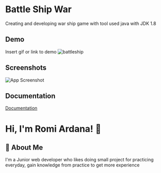 
# Battle Ship War

Creating and developing war ship game with tool used java with JDK 1.8


## Demo
Insert gif or link to demo
![battleship](https://user-images.githubusercontent.com/96555338/184064801-79df518d-d9d8-46c3-aa42-0d82a833b1ff.gif)

## Screenshots

![App Screenshot](https://via.placeholder.com/468x300?text=App+Screenshot+Here)


## Documentation

[Documentation](https://linktodocumentation)


# Hi, I'm Romi Ardana! 👋


## 🚀 About Me
I'm a Junior web developer who likes doing small project for practicing everyday, gain knowledge from practice to get more experience

